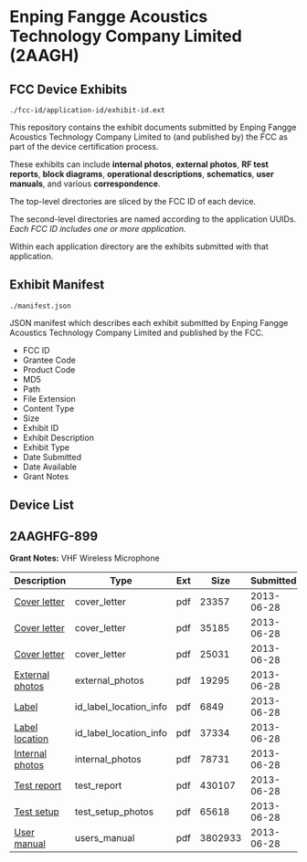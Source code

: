 # Enping Fangge Acoustics Technology Company Limited (2AAGH)
## FCC Device Exhibits

```
./fcc-id/application-id/exhibit-id.ext
```

This repository contains the exhibit documents submitted by Enping Fangge Acoustics Technology Company Limited to (and published by) the FCC as part of the device certification process.

These exhibits can include **internal photos**, **external photos**, **RF test reports**, **block diagrams**, **operational descriptions**, **schematics**, **user manuals**, and various **correspondence**.

The top-level directories are sliced by the FCC ID of each device.

The second-level directories are named according to the application UUIDs. *Each FCC ID includes one or more application.*

Within each application directory are the exhibits submitted with that application. 

## Exhibit Manifest

```
./manifest.json
```

JSON manifest which describes each exhibit submitted by Enping Fangge Acoustics Technology Company Limited and published by the FCC.

- FCC ID
- Grantee Code
- Product Code
- MD5
- Path
- File Extension
- Content Type
- Size
- Exhibit ID
- Exhibit Description
- Exhibit Type
- Date Submitted
- Date Available
- Grant Notes

## Device List
## 2AAGHFG-899
**Grant Notes:** VHF Wireless Microphone

| Description | Type | Ext | Size | Submitted | Available |
| ----------- | ---- | --- | ---- | --------- | --------- |
| [Cover letter](2AAGHFG-899/67223f9424a362b2b71d83b69d6ce71e/2003938.pdf) | cover_letter | pdf | 23357 | 2013-06-28 | 2013-06-28 |
| [Cover letter](2AAGHFG-899/67223f9424a362b2b71d83b69d6ce71e/2003939.pdf) | cover_letter | pdf | 35185 | 2013-06-28 | 2013-06-28 |
| [Cover letter](2AAGHFG-899/67223f9424a362b2b71d83b69d6ce71e/2003940.pdf) | cover_letter | pdf | 25031 | 2013-06-28 | 2013-06-28 |
| [External photos](2AAGHFG-899/67223f9424a362b2b71d83b69d6ce71e/2003941.pdf) | external_photos | pdf | 19295 | 2013-06-28 | 2013-06-28 |
| [Label](2AAGHFG-899/67223f9424a362b2b71d83b69d6ce71e/2003942.pdf) | id_label_location_info | pdf | 6849 | 2013-06-28 | 2013-06-28 |
| [Label location](2AAGHFG-899/67223f9424a362b2b71d83b69d6ce71e/2003943.pdf) | id_label_location_info | pdf | 37334 | 2013-06-28 | 2013-06-28 |
| [Internal photos](2AAGHFG-899/67223f9424a362b2b71d83b69d6ce71e/2003944.pdf) | internal_photos | pdf | 78731 | 2013-06-28 | 2013-06-28 |
| [Test report](2AAGHFG-899/67223f9424a362b2b71d83b69d6ce71e/2003949.pdf) | test_report | pdf | 430107 | 2013-06-28 | 2013-06-28 |
| [Test setup](2AAGHFG-899/67223f9424a362b2b71d83b69d6ce71e/2003950.pdf) | test_setup_photos | pdf | 65618 | 2013-06-28 | 2013-06-28 |
| [User manual](2AAGHFG-899/67223f9424a362b2b71d83b69d6ce71e/2003951.pdf) | users_manual | pdf | 3802933 | 2013-06-28 | 2013-06-28 |
